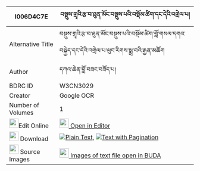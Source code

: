 |I006D4C7E|བསྡུས་གྲྭའི་རྩ་བ་ཐུན་མོང་བསྡུས་པའི་བསྡོམ་ཚིག་དང་དེའི་འགྲེལ་པ། 
| --- | --- 
|Alternative Title |བསྡུས་གྲྭའི་རྩ་བ་ཐུན་མོང་བསྡུས་པའི་བསྡོམ་ཚིག་བློ་གསལ་དགའ་བསྐྱེད་དང་དེའི་འགྲེལ་པ་ལུང་རིགས་སྨྲ་བའི་རྒྱན་མཆོག
|Author| དཀའ་ཆེན་བློ་བཟང་བཟོད་པ།
|BDRC ID | W3CN3029
|Creator | Google OCR
|Number of Volumes| 1
|<img width="25" src="https://img.icons8.com/color/25/000000/edit-property.png">Edit Online| [<img width="25" src="https://avatars.githubusercontent.com/u/45091458?s=200&v=4"> Open in Editor](http://editor.openpecha.org/I006D4C7E)
|<img width="25" src="https://img.icons8.com/fluent/48/000000/download-2.png"/>  Download | [![](https://img.icons8.com/color/20/000000/txt.png)Plain Text](https://github.com/Openpecha/I006D4C7E/releases/download/v1/du_dre_tsawa_tunmong_dupa_i_do_plain_I006D4C7E.zip), [![](https://img.icons8.com/color/20/000000/txt.png)Text with Pagination](https://github.com/Openpecha/I006D4C7E/releases/download/v1/du_dre_tsawa_tunmong_dupa_i_do_pages_I006D4C7E.zip)
|<img width="25" src="https://img.icons8.com/plasticine/100/000000/pictures-folder.png"/>  Source Images | [<img width="25" src="https://library.bdrc.io/icons/BUDA-small.svg"> Images of text file open in BUDA](https://library.bdrc.io/show/bdr:W3CN3029)